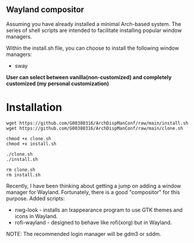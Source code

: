 
## Wayland compositor

Assuming you have already installed a minimal Arch-based system.
The series of shell scripts are intended to facilitate installing popular window managers.

Within the install.sh file, you can choose to install the following window managers:

* sway

**User can select between vanilla(non-customized) and completely customized (my personal customization)**

# Installation

```
wget https://github.com/G00380316/ArchDispManConf/raw/main/install.sh
wget https://github.com/G00380316/ArchDispManConf/raw/main/clone.sh

chmod +x clone.sh
chmod +x install.sh

./clone.sh
./install.sh

rm clone.sh
rm install.sh

```

Recently, I have been thinking about getting a jump on adding a window manager for Wayland.  Fortunately, there is a good "compositor" for this purpose.
Added scripts:

* nwg-look - installs an lxappearance program to use GTK themes and icons in Wayland.
* rofi-wayland - designed to behave like rofi(xorg) but in Wayland.

NOTE:  The recommended login manager will be gdm3 or sddm.
